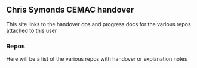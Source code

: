 ## Chris Symonds CEMAC handover

This site links to the handover dos and progress docs for the various repos attached to this user

### Repos

Here will be a list of the various repos with handover or explanation notes
